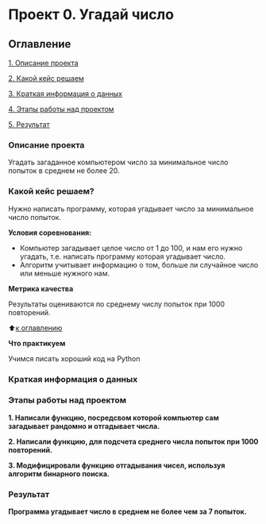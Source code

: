 # Проект 0. Угадай число

## Оглавление
[1. Описание проекта](https://github.com/Dzhambul/Data_science_SF/tree/main/project_0#описание-проекта)

[2. Какой кейс решаем](https://github.com/Dzhambul/Data_science_SF/tree/main/project_0#какой-кейс-решаем)

[3. Краткая информация о данных](https://github.com/Dzhambul/Data_science_SF/tree/main/project_0#краткая-информация-о-данных)

[4. Этапы работы над проектом](https://github.com/Dzhambul/Data_science_SF/tree/main/project_0#этапы-работы-над-проектом)

[5. Результат](https://github.com/Dzhambul/Data_science_SF/tree/main/project_0#результат)

### Описание проекта
Угадать загаданное компьютером число за минимальное число попыток в среднем не более 20.

### Какой кейс решаем?
Нужно написать программу, которая угадывает число за минимальное число попыток.

**Условия соревнования:**
- Компьютер загадывает целое число от 1 до 100, и нам его нужно угадать, т.е. написать программу которая угадывает число.
- Алгоритм учитывает информацию о том, больше ли случайное число или меньше нужного нам.

**Метрика качества**

Результаты оцениваются по среднему числу попыток при 1000 повторений.

:arrow_up:[к оглавлению](https://github.com/Dzhambul/Data_science_SF/tree/main/project_0#оглавление)

**Что практикуем**

Учимся писать хороший код на Python

### Краткая информация о данных

### Этапы работы над проектом

**1. Написали функцию, посредсвом которой компьютер сам загадывает рандомно и отгадывает числа.**

**2. Написали функцию, для подсчета среднего числа попыток при 1000 повторений.**

**3. Модифицировали функцию отгадывания чисел, используя алгоритм бинарного поиска.** 

### Результат

**Программа угадывает число в среднем не более чем за 7 попыток.**


